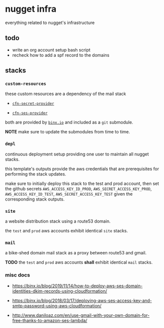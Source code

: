# nugget infra

everything related to nugget's infrastructure

## todo

* write an org account setup bash script
* recheck how to add a spf record to the domains

## stacks

### `custom-resources`

these custom resources are a dependency of the mail stack

* [`cfn-secret-provider`](https://github.com/binxio/cfn-secret-provider)

* [`cfn-ses-provider`](https://github.com/binxio/cfn-ses-provider)

both are provided by [`binx.io`](https://github.com/binxio) and included as a
`git` submodule.

**NOTE** make sure to update the submodules from time to time.

### `depl`

continuous deployment setup providing one user to maintain all nugget
stacks.

this template's outputs provide the aws credentials that are
prerequisites for performing the stack updates.

make sure to initially deploy this stack to the test and prod account, then set
the github secrets `AWS_ACCESS_KEY_ID_PROD`, `AWS_SECRET_ACCESS_KEY_PROD`,
`AWS_ACCESS_KEY_ID_TEST`, `AWS_SECRET_ACCESS_KEY_TEST` given the corresponding
stack outputs.

### `site`

a website distribution stack using a route53 domain.

the `test` and `prod` aws accounts exhibit identical `site` stacks.

### `mail`

a bike-shed domain mail stack as a proxy between route53 and gmail.

**TODO** the `test` and `prod` aws accounts **shall** exhibit identical `mail` stacks.

### misc docs

* https://binx.io/blog/2019/11/14/how-to-deploy-aws-ses-domain-identities-dkim-records-using-cloudformation/

* https://binx.io/blog/2018/03/17/deploying-aws-ses-access-key-and-smtp-password-using-aws-cloudformation/

* http://www.daniloaz.com/en/use-gmail-with-your-own-domain-for-free-thanks-to-amazon-ses-lambda/
